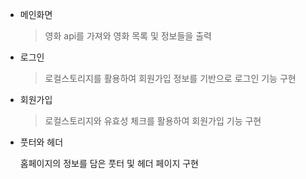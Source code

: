 - 메인화면
    
    > 영화 api를 가져와 영화 목록 및 정보들을 출력
    > 
- 로그인
    
    > 로컬스토리지를 활용하여 회원가입 정보를 기반으로 로그인 기능 구현
    > 
- 회원가입
    
    > 로컬스토리지와 유효성 체크를 활용하여 회원가입 기능 구현
    > 
- 풋터와 헤더
    
    홈페이지의 정보를 담은 풋터 및 헤더 페이지 구현
